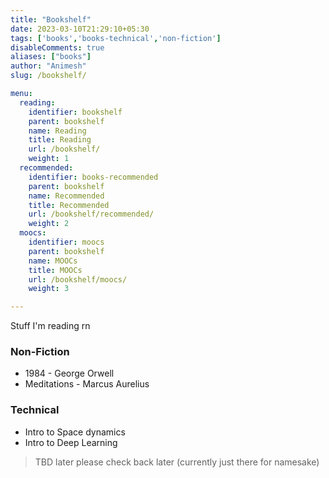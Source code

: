 ```yaml
---
title: "Bookshelf"
date: 2023-03-10T21:29:10+05:30
tags: ['books','books-technical','non-fiction']
disableComments: true
aliases: ["books"]
author: "Animesh"
slug: /bookshelf/

menu:
  reading:
    identifier: bookshelf
    parent: bookshelf
    name: Reading
    title: Reading
    url: /bookshelf/
    weight: 1
  recommended:
    identifier: books-recommended
    parent: bookshelf
    name: Recommended
    title: Recommended
    url: /bookshelf/recommended/
    weight: 2
  moocs:
    identifier: moocs
    parent: bookshelf
    name: MOOCs
    title: MOOCs
    url: /bookshelf/moocs/
    weight: 3

---
```


Stuff I'm reading rn

### Non-Fiction

* 1984 - George Orwell
* Meditations - Marcus Aurelius

### Technical

* Intro to Space dynamics
* Intro to Deep Learning

> TBD later please check back later (currently just there for namesake)

